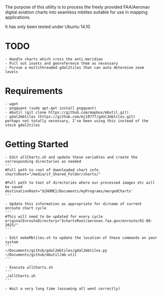 The purpose of this utility is to process the freely provided FAA/Aeronav digital aviation charts 
into seamless mbtiles suitable for use in mapping applications.

It has only been tested under Ubuntu 14.10

# TODO
    - Handle charts which cross the anti-meridian
    - Pull out insets and georeference them as necessary
    - Pursue a multithreaded gdal2tiles that can auto determine zoom levels

# Requirements
    - wget
    - pngquant (sudo apt-get install pngquant)
    - mbutil (git clone https://github.com/mapbox/mbutil.git)
    - gdal2mbtiles (https://github.com/mj10777/gdal2mbtiles.git)
	perhaps not totally necessary, I've been using this instead of the stock gdal2tiles

# Getting Started
    - Edit allCharts.sh and update these variables and create the corresponding directories as needed
	'''
	#Full path to root of downloaded chart info
	chartsRoot="/media/sf_Shared_Folder/charts/"
	
	#Full path to toot of directories where our processed images etc will be saved
	destinationRoot="${HOME}/Documents/myPrograms/mergedCharts'
	'''
      
    - Update this information as appropriate for dirname of current enroute chart cycle
	'''
	#This will need to be updated for every cycle
	originalEnrouteDirectory="$chartsRoot/aeronav.faa.gov/enroute/01-08-2015/"
	'''
      
    - Edit makeMbtiles.sh to update the location of these commands on your system
	'''
	~/Documents/github/gdal2mbtiles/gdal2mbtiles.py 
	~/Documents/github/mbutil/mb-util
	'''
      
    - Execute allCharts.sh
	'''
	./allCharts.sh
	'''
      
    - Wait a very long time (assuming all went correctly)
  